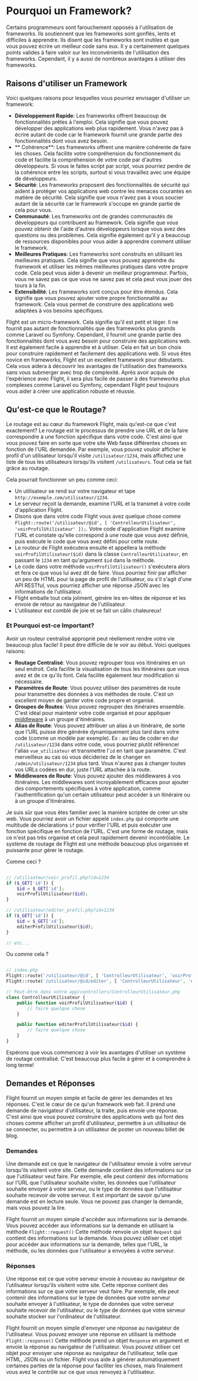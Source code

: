 # Pourquoi un Framework?

Certains programmeurs sont farouchement opposés à l'utilisation de frameworks. Ils soutiennent que les frameworks sont gonflés, lents et difficiles à apprendre. 
Ils disent que les frameworks sont inutiles et que vous pouvez écrire un meilleur code sans eux. 
Il y a certainement quelques points valides à faire valoir sur les inconvénients de l'utilisation des frameworks. Cependant, il y a aussi de nombreux avantages à utiliser des frameworks. 

## Raisons d'utiliser un Framework

Voici quelques raisons pour lesquelles vous pourriez envisager d'utiliser un framework:

- **Développement Rapide**: Les frameworks offrent beaucoup de fonctionnalités prêtes à l'emploi. Cela signifie que vous pouvez développer des applications web plus rapidement. Vous n'avez pas à écrire autant de code car le framework fournit une grande partie des fonctionnalités dont vous avez besoin.
- ** Cohérence**: Les frameworks offrent une manière cohérente de faire les choses. Cela facilite votre compréhension du fonctionnement du code et facilite la compréhension de votre code par d'autres développeurs. Si vous le faites script par script, vous pourriez perdre de la cohérence entre les scripts, surtout si vous travaillez avec une équipe de développeurs.
- **Sécurité**: Les frameworks proposent des fonctionnalités de sécurité qui aident à protéger vos applications web contre les menaces courantes en matière de sécurité. Cela signifie que vous n'avez pas à vous soucier autant de la sécurité car le framework s'occupe en grande partie de cela pour vous.
- **Communauté**: Les frameworks ont de grandes communautés de développeurs qui contribuent au framework. Cela signifie que vous pouvez obtenir de l'aide d'autres développeurs lorsque vous avez des questions ou des problèmes. Cela signifie également qu'il y a beaucoup de ressources disponibles pour vous aider à apprendre comment utiliser le framework.
- **Meilleures Pratiques**: Les frameworks sont construits en utilisant les meilleures pratiques. Cela signifie que vous pouvez apprendre du framework et utiliser les mêmes meilleures pratiques dans votre propre code. Cela peut vous aider à devenir un meilleur programmeur. Parfois, vous ne savez pas ce que vous ne savez pas et cela peut vous jouer des tours à la fin.
- **Extensibilité**: Les frameworks sont conçus pour être étendus. Cela signifie que vous pouvez ajouter votre propre fonctionnalité au framework. Cela vous permet de construire des applications web adaptées à vos besoins spécifiques.

Flight est un micro-framework. Cela signifie qu'il est petit et léger. Il ne fournit pas autant de fonctionnalités que des frameworks plus grands comme Laravel ou Symfony. 
Cependant, il fournit une grande partie des fonctionnalités dont vous avez besoin pour construire des applications web. Il est également facile à apprendre et à utiliser. 
Cela en fait un bon choix pour construire rapidement et facilement des applications web. Si vous êtes novice en frameworks, Flight est un excellent framework pour débutants. 
Cela vous aidera à découvrir les avantages de l'utilisation des frameworks sans vous submerger avec trop de complexité. 
Après avoir acquis de l'expérience avec Flight, il sera plus facile de passer à des frameworks plus complexes comme Laravel ou Symfony, 
cependant Flight peut toujours vous aider à créer une application robuste et réussie.

## Qu'est-ce que le Routage?

Le routage est au cœur du framework Flight, mais qu'est-ce que c'est exactement? Le routage est le processus de prendre une URL et de la faire correspondre à une fonction spécifique dans votre code. 
C'est ainsi que vous pouvez faire en sorte que votre site Web fasse différentes choses en fonction de l'URL demandée. Par exemple, vous pouvez vouloir afficher le profil d'un utilisateur lorsqu'il 
visite `/utilisateur/1234`, mais affichez une liste de tous les utilisateurs lorsqu'ils visitent `/utilisateurs`. Tout cela se fait grâce au routage.

Cela pourrait fonctionner un peu comme ceci:

- Un utilisateur se rend sur votre navigateur et tape `http://exemple.com/utilisateur/1234`.
- Le serveur reçoit la demande, examine l'URL et la transmet à votre code d'application Flight.
- Disons que dans votre code Flight vous avez quelque chose comme `Flight::route('/utilisateur/@id', [ 'ControlleurUtilisateur', 'voirProfilUtilisateur' ]);`. Votre code d'application Flight examine l'URL et constate qu'elle correspond à une route que vous avez définie, puis exécute le code que vous avez défini pour cette route. 
- Le routeur de Flight exécutera ensuite et appellera la méthode `voirProfilUtilisateur($id)` dans la classe `ControlleurUtilisateur`, en passant le `1234` en tant qu'argument `$id` dans la méthode.
- Le code dans votre méthode `voirProfilUtilisateur()` s'exécutera alors et fera ce que vous lui avez dit de faire. Vous pourriez finir par afficher un peu de HTML pour la page de profil de l'utilisateur, ou s'il s'agit d'une API RESTful, vous pourriez afficher une réponse JSON avec les informations de l'utilisateur.
- Flight emballe tout cela joliment, génère les en-têtes de réponse et les envoie de retour au navigateur de l'utilisateur.
- L'utilisateur est comblé de joie et se fait un câlin chaleureux!

### Et Pourquoi est-ce Important?

Avoir un routeur centralisé approprié peut réellement rendre votre vie beaucoup plus facile! Il peut être difficile de le voir au début. Voici quelques raisons:

- **Routage Centralisé**: Vous pouvez regrouper tous vos itinéraires en un seul endroit. Cela facilite la visualisation de tous les itinéraires que vous avez et de ce qu'ils font. Cela facilite également leur modification si nécessaire.
- **Paramètres de Route**: Vous pouvez utiliser des paramètres de route pour transmettre des données à vos méthodes de route. C'est un excellent moyen de garder votre code propre et organisé.
- **Groupes de Routes**: Vous pouvez regrouper des itinéraires ensemble. C'est idéal pour maintenir votre code organisé et pour appliquer [middleware](middleware) à un groupe d'itinéraires.
- **Alias de Route**: Vous pouvez attribuer un alias à un itinéraire, de sorte que l'URL puisse être générée dynamiquement plus tard dans votre code (comme un modèle par exemple). Ex : au lieu de coder en dur `/utilisateur/1234` dans votre code, vous pourriez plutôt référencer l'alias `vue_utilisateur` et transmettre l'`id` en tant que paramètre. C'est merveilleux au cas où vous décideriez de le changer en `/admin/utilisateur/1234` plus tard. Vous n'aurez pas à changer toutes vos URLs codées en dur, juste l'URL attachée à la route.
- **Middlewares de Route**: Vous pouvez ajouter des middlewares à vos itinéraires. Les middlewares sont incroyablement efficaces pour ajouter des comportements spécifiques à votre application, comme l'authentification qu'un certain utilisateur peut accéder à un itinéraire ou à un groupe d'itinéraires.

Je suis sûr que vous êtes familier avec la manière scriptée de créer un site web. Vous pourriez avoir un fichier appelé `index.php` qui comporte une multitude de déclarations `if` pour vérifier l'URL et puis exécuter une fonction spécifique en fonction de l'URL. C'est une forme de routage, mais ce n'est pas très organisé et cela peut rapidement devenir incontrôlable. Le système de routage de Flight est une méthode beaucoup plus organisée et puissante pour gérer le routage.

Comme ceci ?

```php

// /utilisateur/voir_profil.php?id=1234
if ($_GET['id']) {
	$id = $_GET['id'];
	voirProfilUtilisateur($id);
}

// /utilisateur/editer_profil.php?id=1234
if ($_GET['id']) {
	$id = $_GET['id'];
	editerProfilUtilisateur($id);
}

// etc...
```

Ou comme cela ?

```php

// index.php
Flight::route('/utilisateur/@id', [ 'ControlleurUtilisateur', 'voirProfilUtilisateur' ]);
Flight::route('/utilisateur/@id/editer', [ 'ControlleurUtilisateur', 'editerProfilUtilisateur' ]);

// Peut-être dans votre app/controllers/ControlleurUtilisateur.php
class ControlleurUtilisateur {
	public function voirProfilUtilisateur($id) {
		// faire quelque chose
	}

	public function editerProfilUtilisateur($id) {
		// faire quelque chose
	}
}
```

Espérons que vous commencez à voir les avantages d'utiliser un système de routage centralisé. C'est beaucoup plus facile à gérer et à comprendre à long terme!

## Demandes et Réponses

Flight fournit un moyen simple et facile de gérer les demandes et les réponses. C'est le cœur de ce qu'un framework web fait. Il prend une demande 
de navigateur d'utilisateur, la traite, puis envoie une réponse. C'est ainsi que vous pouvez construire des applications web qui font des choses comme afficher un profil d'utilisateur, permettre à un utilisateur de se connecter, ou permettre à un utilisateur de poster un nouveau billet de blog.

### Demandes

Une demande est ce que le navigateur de l'utilisateur envoie à votre serveur lorsqu'ils visitent votre site. Cette demande contient des informations sur ce que 
l'utilisateur veut faire. Par exemple, elle peut contenir des informations sur l'URL que l'utilisateur souhaite visiter, les données que l'utilisateur souhaite envoyer à votre 
serveur, ou le type de données que l'utilisateur souhaite recevoir de votre serveur. Il est important de savoir qu'une demande est en lecture seule. Vous ne pouvez pas 
changer la demande, mais vous pouvez la lire.

Flight fournit un moyen simple d'accéder aux informations sur la demande. Vous pouvez accéder aux informations sur la demande en utilisant la méthode `Flight::request()` 
Cette méthode renvoie un objet `Request` qui contient des informations sur la demande. Vous pouvez utiliser cet objet pour accéder aux informations sur la demande, 
telles que l'URL, la méthode, ou les données que l'utilisateur a envoyées à votre serveur.

### Réponses

Une réponse est ce que votre serveur envoie à nouveau au navigateur de l'utilisateur lorsqu'ils visitent votre site. Cette réponse contient des informations sur ce 
que votre serveur veut faire. Par exemple, elle peut contenir des informations sur le type de données que votre serveur souhaite envoyer à l'utilisateur, le type de données 
que votre serveur souhaite recevoir de l'utilisateur, ou le type de données que votre serveur souhaite stocker sur l'ordinateur de l'utilisateur.

Flight fournit un moyen simple d'envoyer une réponse au navigateur de l'utilisateur. Vous pouvez envoyer une réponse en utilisant la méthode `Flight::response()` 
Cette méthode prend un objet `Response` en argument et envoie la réponse au navigateur de l'utilisateur. Vous pouvez utiliser cet objet pour envoyer une réponse au 
navigateur de l'utilisateur, telle que HTML, JSON ou un fichier. Flight vous aide à générer automatiquement certaines parties de la réponse pour faciliter les choses, 
mais finalement vous avez le contrôle sur ce que vous renvoyez à l'utilisateur.